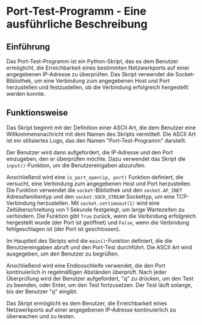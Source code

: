 # Port-Test-Programm - Eine ausführliche Beschreibung

## Einführung
Das Port-Test-Programm ist ein Python-Skript, das es dem Benutzer ermöglicht, die Erreichbarkeit eines bestimmten Netzwerkports auf einer angegebenen IP-Adresse zu überprüfen. Das Skript verwendet die Socket-Bibliothek, um eine Verbindung zum angegebenen Host und Port herzustellen und festzustellen, ob die Verbindung erfolgreich hergestellt werden konnte.

## Funktionsweise
Das Skript beginnt mit der Definition einer ASCII Art, die dem Benutzer eine Willkommensnachricht mit dem Namen des Skripts vermittelt. Die ASCII Art ist ein stilisiertes Logo, das den Namen "Port-Test-Programm" darstellt.

Der Benutzer wird dann aufgefordert, die IP-Adresse und den Port einzugeben, den er überprüfen möchte. Dazu verwendet das Skript die `input()`-Funktion, um die Benutzereingaben abzurufen.

Anschließend wird eine `is_port_open(ip, port)` Funktion definiert, die versucht, eine Verbindung zum angegebenen Host und Port herzustellen. Die Funktion verwendet die `socket`-Bibliothek und den `socket.AF_INET` Adressfamilientyp und den `socket.SOCK_STREAM` Sockettyp, um eine TCP-Verbindung herzustellen. Mit `socket.settimeout(1)` wird eine Zeitüberschreitung von 1 Sekunde festgelegt, um lange Wartezeiten zu verhindern. Die Funktion gibt `True` zurück, wenn die Verbindung erfolgreich hergestellt wurde (der Port ist geöffnet) und `False`, wenn die Verbindung fehlgeschlagen ist (der Port ist geschlossen).

Im Hauptteil des Skripts wird die `main()`-Funktion definiert, die die Benutzereingaben abruft und den Port-Test durchführt. Die ASCII Art wird ausgegeben, um den Benutzer zu begrüßen.

Anschließend wird eine Endlosschleife verwendet, die den Port kontinuierlich in regelmäßigen Abständen überprüft. Nach jeder Überprüfung wird der Benutzer aufgefordert, "q" zu drücken, um den Test zu beenden, oder Enter, um den Test fortzusetzen. Der Test läuft solange, bis der Benutzer "q" eingibt.

Das Skript ermöglicht es dem Benutzer, die Erreichbarkeit eines Netzwerkports auf einer angegebenen IP-Adresse kontinuierlich zu überwachen und zu testen.
